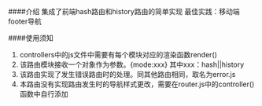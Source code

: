 ####介绍
集成了前端hash路由和history路由的简单实现
最佳实践：移动端footer导航

####使用须知
1. controllers中的js文件中需要有每个模块对应的渲染函数render()
2. 该路由模块接收一个对象作为参数。{mode:xxx} 其中xxx：hash||history
3. 该路由实现了发生错误路由时的处理。同其他路由相同，取名为error.js
4. 本路由没有实现路由发生时的导航样式更改，需要在router.js中的controller()函数中自行添加